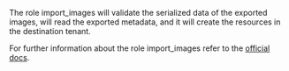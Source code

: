 The role import_images
will validate the serialized data of
the exported images, will read the exported
metadata, and it will create the resources
in the destination tenant.

For further information about the role import_images refer to the
[official docs](https://os-migrate.github.io/os-migrate/roles/role-import_images.html).

